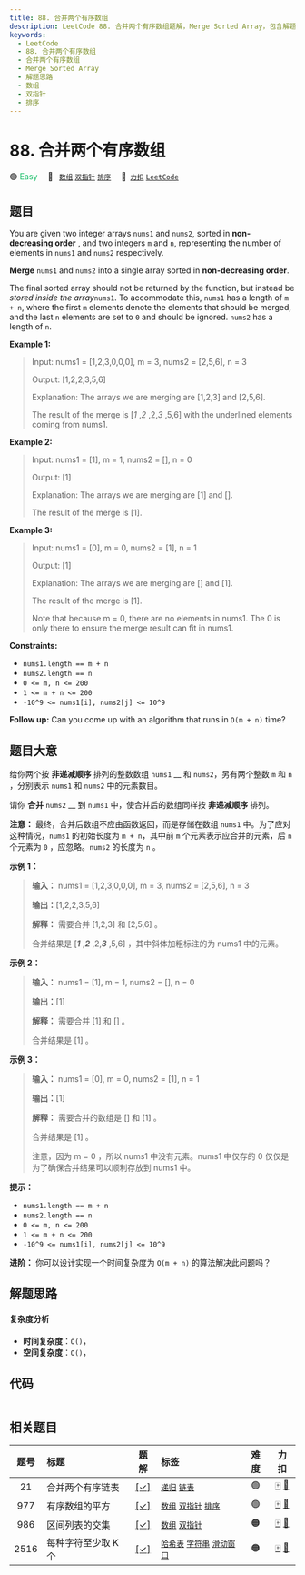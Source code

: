 ```yaml
---
title: 88. 合并两个有序数组
description: LeetCode 88. 合并两个有序数组题解，Merge Sorted Array，包含解题思路、复杂度分析以及完整的 JavaScript 代码实现。
keywords:
  - LeetCode
  - 88. 合并两个有序数组
  - 合并两个有序数组
  - Merge Sorted Array
  - 解题思路
  - 数组
  - 双指针
  - 排序
---
```


# 88. 合并两个有序数组

🟢 <font color=#15bd66>Easy</font>&emsp; 🔖&ensp; [`数组`](/tag/array.md) [`双指针`](/tag/two-pointers.md) [`排序`](/tag/sorting.md)&emsp; 🔗&ensp;[`力扣`](https://leetcode.cn/problems/merge-sorted-array) [`LeetCode`](https://leetcode.com/problems/merge-sorted-array)

## 题目

You are given two integer arrays `nums1` and `nums2`, sorted in **non-
decreasing order** , and two integers `m` and `n`, representing the number of
elements in `nums1` and `nums2` respectively.

**Merge** `nums1` and `nums2` into a single array sorted in **non-decreasing
order**.

The final sorted array should not be returned by the function, but instead be
_stored inside the array_`nums1`. To accommodate this, `nums1` has a length of
`m + n`, where the first `m` elements denote the elements that should be
merged, and the last `n` elements are set to `0` and should be ignored.
`nums2` has a length of `n`.



**Example 1:**

> Input: nums1 = [1,2,3,0,0,0], m = 3, nums2 = [2,5,6], n = 3
> 
> Output: [1,2,2,3,5,6]
> 
> Explanation: The arrays we are merging are [1,2,3] and [2,5,6].
> 
> The result of the merge is [_1_ ,_2_ ,2,_3_ ,5,6] with the underlined elements coming from nums1.

**Example 2:**

> Input: nums1 = [1], m = 1, nums2 = [], n = 0
> 
> Output: [1]
> 
> Explanation: The arrays we are merging are [1] and [].
> 
> The result of the merge is [1].

**Example 3:**

> Input: nums1 = [0], m = 0, nums2 = [1], n = 1
> 
> Output: [1]
> 
> Explanation: The arrays we are merging are [] and [1].
> 
> The result of the merge is [1].
> 
> Note that because m = 0, there are no elements in nums1. The 0 is only there to ensure the merge result can fit in nums1.

**Constraints:**

  * `nums1.length == m + n`
  * `nums2.length == n`
  * `0 <= m, n <= 200`
  * `1 <= m + n <= 200`
  * `-10^9 <= nums1[i], nums2[j] <= 10^9`



**Follow up:** Can you come up with an algorithm that runs in `O(m + n)` time?


## 题目大意

给你两个按 **非递减顺序** 排列的整数数组 `nums1` __ 和 `nums2`，另有两个整数 `m` 和 `n` ，分别表示 `nums1` 和
`nums2` 中的元素数目。

请你 **合并** `nums2` __ 到 `nums1` 中，使合并后的数组同样按 **非递减顺序** 排列。

**注意：** 最终，合并后数组不应由函数返回，而是存储在数组 `nums1` 中。为了应对这种情况，`nums1` 的初始长度为 `m + n`，其中前
`m` 个元素表示应合并的元素，后 `n` 个元素为 `0` ，应忽略。`nums2` 的长度为 `n` 。



**示例 1：**

> 
> 
> 
> 
> 
> **输入：** nums1 = [1,2,3,0,0,0], m = 3, nums2 = [2,5,6], n = 3
> 
> **输出：**[1,2,2,3,5,6]
> 
> **解释：** 需要合并 [1,2,3] 和 [2,5,6] 。
> 
> 合并结果是 [_**1**_ ,_**2**_ ,2,_**3**_ ,5,6] ，其中斜体加粗标注的为 nums1 中的元素。
> 
> 

**示例 2：**

> 
> 
> 
> 
> 
> **输入：** nums1 = [1], m = 1, nums2 = [], n = 0
> 
> **输出：**[1]
> 
> **解释：** 需要合并 [1] 和 [] 。
> 
> 合并结果是 [1] 。
> 
> 

**示例 3：**

> 
> 
> 
> 
> 
> **输入：** nums1 = [0], m = 0, nums2 = [1], n = 1
> 
> **输出：**[1]
> 
> **解释：** 需要合并的数组是 [] 和 [1] 。
> 
> 合并结果是 [1] 。
> 
> 注意，因为 m = 0 ，所以 nums1 中没有元素。nums1 中仅存的 0 仅仅是为了确保合并结果可以顺利存放到 nums1 中。
> 
> 



**提示：**

  * `nums1.length == m + n`
  * `nums2.length == n`
  * `0 <= m, n <= 200`
  * `1 <= m + n <= 200`
  * `-10^9 <= nums1[i], nums2[j] <= 10^9`



**进阶：** 你可以设计实现一个时间复杂度为 `O(m + n)` 的算法解决此问题吗？


## 解题思路

#### 复杂度分析

- **时间复杂度**：`O()`，
- **空间复杂度**：`O()`，

## 代码

```javascript

```

## 相关题目

<!-- prettier-ignore -->
| 题号 | 标题 | 题解 | 标签 | 难度 | 力扣 |
| :------: | :------ | :------: | :------ | :------: | :------: |
| 21 | 合并两个有序链表 | [[✓]](/problem/0021.md) |  [`递归`](/tag/recursion.md) [`链表`](/tag/linked-list.md) | 🟢 | [🀄️](https://leetcode.cn/problems/merge-two-sorted-lists) [🔗](https://leetcode.com/problems/merge-two-sorted-lists) |
| 977 | 有序数组的平方 | [[✓]](/problem/0977.md) |  [`数组`](/tag/array.md) [`双指针`](/tag/two-pointers.md) [`排序`](/tag/sorting.md) | 🟢 | [🀄️](https://leetcode.cn/problems/squares-of-a-sorted-array) [🔗](https://leetcode.com/problems/squares-of-a-sorted-array) |
| 986 | 区间列表的交集 | [[✓]](/problem/0986.md) |  [`数组`](/tag/array.md) [`双指针`](/tag/two-pointers.md) | 🟠 | [🀄️](https://leetcode.cn/problems/interval-list-intersections) [🔗](https://leetcode.com/problems/interval-list-intersections) |
| 2516 | 每种字符至少取 K 个 | [[✓]](/problem/2516.md) |  [`哈希表`](/tag/hash-table.md) [`字符串`](/tag/string.md) [`滑动窗口`](/tag/sliding-window.md) | 🟠 | [🀄️](https://leetcode.cn/problems/take-k-of-each-character-from-left-and-right) [🔗](https://leetcode.com/problems/take-k-of-each-character-from-left-and-right) |